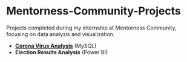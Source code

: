 # Mentorness-Community-Projects

Projects completed during my internship at Mentorness Community, focusing on data analysis and visualization.

- [**Corona Virus Analysis**](./Corona%20Virus%20Analysis/README.md) (MySQL)
- **Election Results Analysis** (Power BI)

